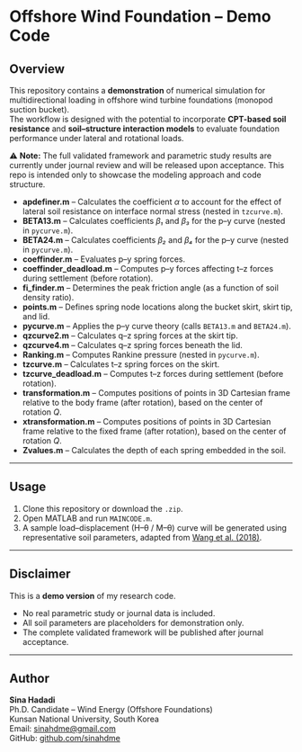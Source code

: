 # Offshore Wind Foundation – Demo Code

## Overview
This repository contains a **demonstration** of numerical simulation for multidirectional loading in offshore wind turbine foundations (monopod suction bucket).  
The workflow is designed with the potential to incorporate **CPT-based soil resistance** and **soil–structure interaction models** to evaluate foundation performance under lateral and rotational loads.  


⚠️ **Note:** The full validated framework and parametric study results are currently under journal review and will be released upon acceptance.
This repo is intended only to showcase the modeling approach and code structure.  

- **apdefiner.m** – Calculates the coefficient *α* to account for the effect of lateral soil resistance on interface normal stress (nested in `tzcurve.m`).  
- **BETA13.m** – Calculates coefficients *β₁* and *β₃* for the p–y curve (nested in `pycurve.m`).  
- **BETA24.m** – Calculates coefficients *β₂* and *β₄* for the p–y curve (nested in `pycurve.m`).  
- **coeffinder.m** – Evaluates p–y spring forces.  
- **coeffinder_deadload.m** – Computes p–y forces affecting t–z forces during settlement (before rotation).  
- **fi_finder.m** – Determines the peak friction angle (as a function of soil density ratio).  
- **points.m** – Defines spring node locations along the bucket skirt, skirt tip, and lid.  
- **pycurve.m** – Applies the p–y curve theory (calls `BETA13.m` and `BETA24.m`).  
- **qzcurve2.m** – Calculates q–z spring forces at the skirt tip.  
- **qzcurve4.m** – Calculates q–z spring forces beneath the lid.  
- **Ranking.m** – Computes Rankine pressure (nested in `pycurve.m`).  
- **tzcurve.m** – Calculates t–z spring forces on the skirt.  
- **tzcurve_deadload.m** – Computes t–z forces during settlement (before rotation).  
- **transformation.m** – Computes positions of points in 3D Cartesian frame relative to the body frame (after rotation), based on the center of rotation *Q*.  
- **xtransformation.m** – Computes positions of points in 3D Cartesian frame relative to the fixed frame (after rotation), based on the center of rotation *Q*.  
- **Zvalues.m** – Calculates the depth of each spring embedded in the soil.  

---

## Usage   
1. Clone this repository or download the `.zip`.  
2. Open MATLAB and run `MAINCODE.m`.  
3. A sample load–displacement (H–θ / M–θ) curve will be generated using representative soil parameters, adapted from [Wang et al. (2018)](https://doi.org/10.1016/j.oceaneng.2017.12.006). 

---

## Disclaimer
This is a **demo version** of my research code.  
- No real parametric study or journal data is included.  
- All soil parameters are placeholders for demonstration only.  
- The complete validated framework will be published after journal acceptance.  

---

## Author
**Sina Hadadi**  
Ph.D. Candidate – Wind Energy (Offshore Foundations)  
Kunsan National University, South Korea  
Email: sinahdme@gmail.com  
GitHub: [github.com/sinahdme](https://github.com/sinahdme)  
